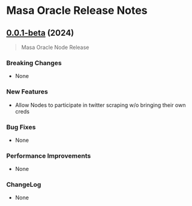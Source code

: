 # Masa Oracle Release Notes

## [0.0.1-beta](https://github.com/masa-finance/masa-oracle/releases) (2024)

> Masa Oracle Node Release

### Breaking Changes

* None

### New Features

* Allow Nodes to participate in twitter scraping w/o bringing their own creds

### Bug Fixes

* None

### Performance Improvements

* None

### ChangeLog

* None
